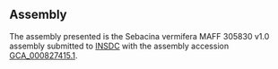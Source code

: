 

Assembly
--------

The assembly presented is the Sebacina vermifera MAFF 305830 v1.0
assembly submitted to [INSDC](http://www.insdc.org) with the assembly
accession
[GCA\_000827415.1](http://www.ebi.ac.uk/ena/data/view/GCA_000827415.1).
